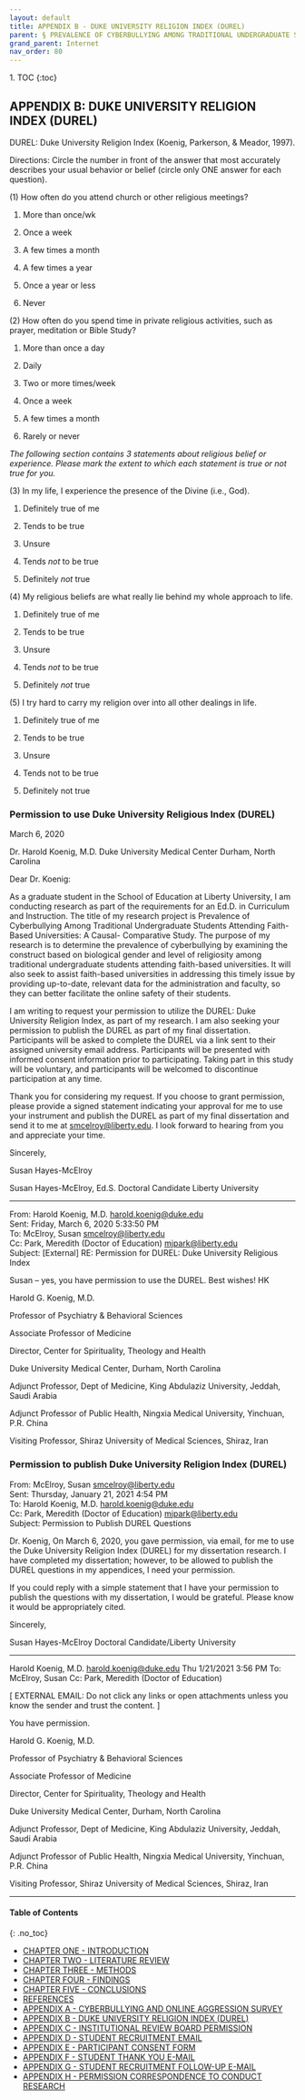 ```yaml
---
layout: default
title: APPENDIX B - DUKE UNIVERSITY RELIGION INDEX (DUREL)
parent: § PREVALENCE OF CYBERBULLYING AMONG TRADITIONAL UNDERGRADUATE STUDENTS ATTENDING FAITH-BASED UNIVERSITIES - A CAUSAL-COMPARATIVE STUDY 
grand_parent: Internet
nav_order: 80 
---
```

<style>
.dont-break-out {
  /* These are technically the same, but use both */
  overflow-wrap: break-word;
  word-wrap: break-word;

  -ms-word-break: break-all;
  /* This is the dangerous one in WebKit, as it breaks things wherever */
  word-break: break-all;
  /* Instead use this non-standard one: */
  word-break: break-word;
}
</style>

<div class="dont-break-out" markdown="1">
1. TOC
{:toc}

## APPENDIX B: DUKE UNIVERSITY RELIGION INDEX (DUREL)

DUREL: Duke University Religion Index (Koenig, Parkerson, & Meador, 1997).

Directions: Circle the number in front of the answer that most accurately describes your usual behavior or belief (circle only ONE answer for each question).

(1) How often do you attend church or other religious meetings?

1. More than once/wk

2. Once a week

3. A few times a month

4. A few times a year

5. Once a year or less

6. Never

(2) How often do you spend time in private religious activities, such as prayer, meditation or Bible Study?

1. More than once a day

2. Daily

3. Two or more times/week

4. Once a week

5. A few times a month

6. Rarely or never

*The following section contains 3 statements about religious belief or experience. Please mark the extent to which each statement is true or not true for you.*

(3) In my life, I experience the presence of the Divine (i.e., God).

1. Definitely true of me

2. Tends to be true

3. Unsure

4. Tends *not* to be true

5. Definitely *not* true

(4) My religious beliefs are what really lie behind my whole approach to life.

1. Definitely true of me

2. Tends to be true

3. Unsure

4. Tends *not* to be true

5. Definitely *not* true

(5) I try hard to carry my religion over into all other dealings in life.

1. Definitely true of me

2. Tends to be true

3. Unsure

4. Tends not to be true

5. Definitely not true

### Permission to use Duke University Religious Index (DUREL)

March 6, 2020

Dr. Harold Koenig, M.D.
Duke University Medical Center
Durham, North Carolina

Dear Dr. Koenig:

As a graduate student in the School of Education at Liberty University, I am conducting research as part of the requirements for an Ed.D. in Curriculum and Instruction. The title of my research project is Prevalence of Cyberbullying Among Traditional Undergraduate Students Attending Faith-Based Universities: A Causal- Comparative Study. The purpose of my research is to determine the prevalence of cyberbullying by examining the construct based on biological gender and level of religiosity among traditional undergraduate students attending faith-based universities. It will also seek to assist faith-based universities in addressing this timely issue by providing up-to-date, relevant data for the administration and faculty, so they can better facilitate the online safety of their students.

I am writing to request your permission to utilize the DUREL: Duke University Religion Index, as part of my research. I am also seeking your permission to publish the DUREL as part of my final dissertation. Participants will be asked to complete the DUREL via a link sent to their assigned university email address. Participants will be presented with informed consent information prior to participating. Taking part in this study will be voluntary, and participants will be welcomed to discontinue participation at any time.

Thank you for considering my request. If you choose to grant permission, please provide a signed statement indicating your approval for me to use your instrument and publish the DUREL as part of my final dissertation and send it to me at smcelroy@liberty.edu. I look forward to hearing from you and appreciate your time.

Sincerely,

Susan Hayes-McElroy

Susan Hayes-McElroy, Ed.S.
Doctoral Candidate
Liberty University


------------


From: Harold Koenig, M.D. <harold.koenig@duke.edu>  
Sent: Friday, March 6, 2020 5:33:50 PM  
To: McElroy, Susan <smcelroy@liberty.edu>  
Cc: Park, Meredith (Doctor of Education) <mjpark@liberty.edu>  
Subject: [External] RE: Permission for DUREL: Duke University Religious Index  

Susan – yes, you have permission to use the DUREL. Best wishes! HK

Harold G. Koenig, M.D.

Professor of Psychiatry & Behavioral Sciences

Associate Professor of Medicine

Director, Center for Spirituality, Theology and Health

Duke University Medical Center, Durham, North Carolina

Adjunct Professor, Dept of Medicine, King Abdulaziz University, Jeddah, Saudi Arabia

Adjunct Professor of Public Health, Ningxia Medical University, Yinchuan, P.R. China

Visiting Professor, Shiraz University of Medical Sciences, Shiraz, Iran

### Permission to publish Duke University Religion Index (DUREL)

From: McElroy, Susan <smcelroy@liberty.edu>  
Sent: Thursday, January 21, 2021 4:54 PM  
To: Harold Koenig, M.D. <harold.koenig@duke.edu>  
Cc: Park, Meredith (Doctor of Education) <mjpark@liberty.edu>  
Subject: Permission to Publish DUREL Questions  

Dr. Koenig, 
On March 6, 2020, you gave permission, via email, for me to use the Duke University Religion Index (DUREL) for my dissertation research. I have completed my dissertation; however, to be allowed to publish the DUREL questions in my appendices, I need your permission.

If you could reply with a simple statement that I have your permission to publish the questions with my dissertation, I would be grateful. Please know it would be appropriately cited.

Sincerely,

Susan Hayes-McElroy
Doctoral Candidate/Liberty University


------------



Harold Koenig, M.D. <harold.koenig@duke.edu>
Thu 1/21/2021 3:56 PM
To: McElroy, Susan
Cc: Park, Meredith (Doctor of Education)

[ EXTERNAL EMAIL: Do not click any links or open attachments unless you know the sender and trust the content. ]

You have permission.

Harold G. Koenig, M.D.

Professor of Psychiatry & Behavioral Sciences

Associate Professor of Medicine

Director, Center for Spirituality, Theology and Health

Duke University Medical Center, Durham, North Carolina

Adjunct Professor, Dept of Medicine, King Abdulaziz University, Jeddah, Saudi Arabia

Adjunct Professor of Public Health, Ningxia Medical University, Yinchuan, P.R. China

Visiting Professor, Shiraz University of Medical Sciences, Shiraz, Iran

***
#### Table of Contents
{: .no_toc}
<ul><li> <a href="/docs/internet/prevalence-of-cyberbullying-among-traditional-undergraduate-students-attending-faith-based-universities-a-causal-comparative-study-1/">CHAPTER ONE - INTRODUCTION</a></li><li> <a href="/docs/internet/prevalence-of-cyberbullying-among-traditional-undergraduate-students-attending-faith-based-universities-a-causal-comparative-study-2/">CHAPTER TWO - LITERATURE REVIEW</a></li><li> <a href="/docs/internet/prevalence-of-cyberbullying-among-traditional-undergraduate-students-attending-faith-based-universities-a-causal-comparative-study-3/">CHAPTER THREE - METHODS</a></li><li> <a href="/docs/internet/prevalence-of-cyberbullying-among-traditional-undergraduate-students-attending-faith-based-universities-a-causal-comparative-study-4/">CHAPTER FOUR - FINDINGS</a></li><li> <a href="/docs/internet/prevalence-of-cyberbullying-among-traditional-undergraduate-students-attending-faith-based-universities-a-causal-comparative-study-5/">CHAPTER FIVE - CONCLUSIONS</a></li><li> <a href="/docs/internet/prevalence-of-cyberbullying-among-traditional-undergraduate-students-attending-faith-based-universities-a-causal-comparative-study-6/">REFERENCES</a></li><li> <a href="/docs/internet/prevalence-of-cyberbullying-among-traditional-undergraduate-students-attending-faith-based-universities-a-causal-comparative-study-7/">APPENDIX A - CYBERBULLYING AND ONLINE AGGRESSION SURVEY</a></li><li> <a href="/docs/internet/prevalence-of-cyberbullying-among-traditional-undergraduate-students-attending-faith-based-universities-a-causal-comparative-study-8/">APPENDIX B - DUKE UNIVERSITY RELIGION INDEX (DUREL)</a></li><li> <a href="/docs/internet/prevalence-of-cyberbullying-among-traditional-undergraduate-students-attending-faith-based-universities-a-causal-comparative-study-9/">APPENDIX C - INSTITUTIONAL REVIEW BOARD PERMISSION</a></li><li> <a href="/docs/internet/prevalence-of-cyberbullying-among-traditional-undergraduate-students-attending-faith-based-universities-a-causal-comparative-study-10/">APPENDIX D - STUDENT RECRUITMENT EMAIL</a></li><li> <a href="/docs/internet/prevalence-of-cyberbullying-among-traditional-undergraduate-students-attending-faith-based-universities-a-causal-comparative-study-11/">APPENDIX E - PARTICIPANT CONSENT FORM</a></li><li> <a href="/docs/internet/prevalence-of-cyberbullying-among-traditional-undergraduate-students-attending-faith-based-universities-a-causal-comparative-study-12/">APPENDIX F - STUDENT THANK YOU E-MAIL</a></li><li> <a href="/docs/internet/prevalence-of-cyberbullying-among-traditional-undergraduate-students-attending-faith-based-universities-a-causal-comparative-study-13/">APPENDIX G - STUDENT RECRUITMENT FOLLOW-UP E-MAIL</a></li><li> <a href="/docs/internet/prevalence-of-cyberbullying-among-traditional-undergraduate-students-attending-faith-based-universities-a-causal-comparative-study-14/">APPENDIX H - PERMISSION CORRESPONDENCE TO CONDUCT RESEARCH</a></li></ul>

</div>
